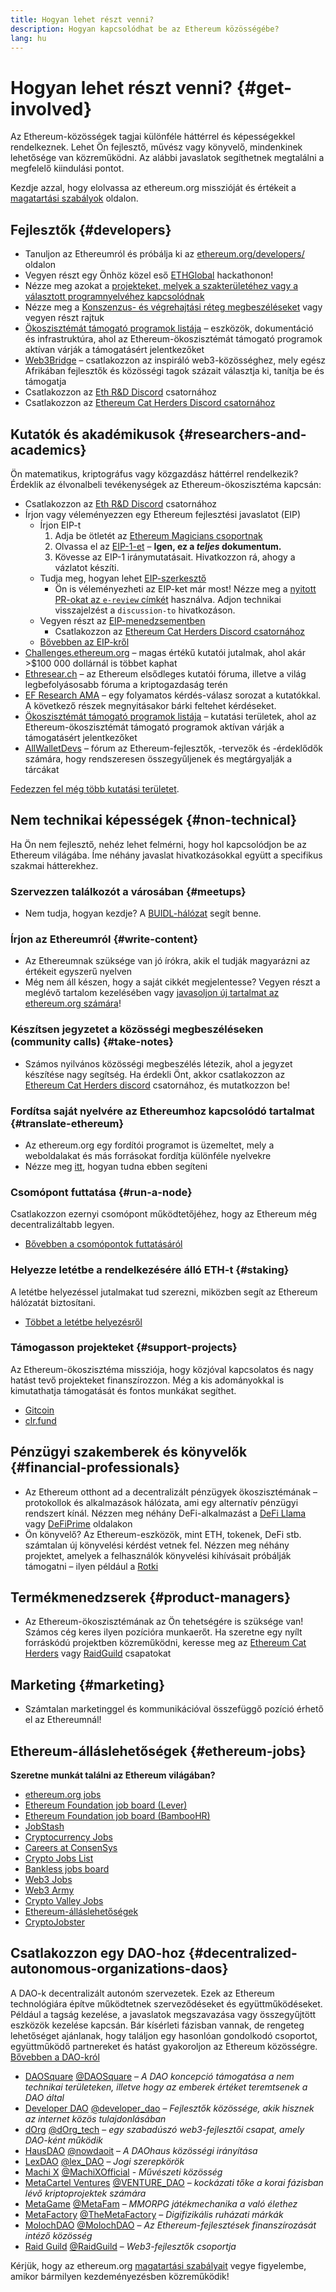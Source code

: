```yaml
---
title: Hogyan lehet részt venni?
description: Hogyan kapcsolódhat be az Ethereum közösségébe?
lang: hu
---
```


# Hogyan lehet részt venni? {#get-involved}

Az Ethereum-közösségek tagjai különféle háttérrel és képességekkel rendelkeznek. Lehet Ön fejlesztő, művész vagy könyvelő, mindenkinek lehetősége van közreműködni. Az alábbi javaslatok segíthetnek megtalálni a megfelelő kiindulási pontot.

Kezdje azzal, hogy elolvassa az ethereum.org misszióját és értékeit a [magatartási szabályok](/community/code-of-conduct) oldalon.

## Fejlesztők <Emoji text=":computer:" size={1} /> {#developers}

- Tanuljon az Ethereumról és próbálja ki az [ethereum.org/developers/](/developers/) oldalon
- Vegyen részt egy Önhöz közel eső [ETHGlobal](http://ethglobal.co/) hackathonon!
- Nézze meg azokat a [projekteket, melyek a szakterületéhez vagy a választott programnyelvéhez kapcsolódnak](/developers/docs/programming-languages/)
- Nézze meg a [Konszenzus- és végrehajtási réteg megbeszéléseket](https://www.youtube.com/@EthereumProtocol/streams) vagy vegyen részt rajtuk
- [Ökoszisztémát támogató programok listája](https://esp.ethereum.foundation/wishlist/) – eszközök, dokumentáció és infrastruktúra, ahol az Ethereum-ökoszisztémát támogató programok aktívan várják a támogatásért jelentkezőket
- [Web3Bridge](https://www.web3bridge.com/) – csatlakozzon az inspiráló web3-közösséghez, mely egész Afrikában fejlesztők és közösségi tagok százait választja ki, tanítja be és támogatja
- Csatlakozzon az [Eth R&D Discord](https://discord.com/invite/VmG7Uxc) csatornához
- Csatlakozzon az [Ethereum Cat Herders Discord csatornához](https://discord.com/invite/Nz6rtfJ8Cu)

## Kutatók és akadémikusok <Emoji text=":mag:" size={1} /> {#researchers-and-academics}

Ön matematikus, kriptográfus vagy közgazdász háttérrel rendelkezik? Érdeklik az élvonalbeli tevékenységek az Ethereum-ökoszisztéma kapcsán:

- Csatlakozzon az [Eth R&D Discord](https://discord.com/invite/VmG7Uxc) csatornához
- Írjon vagy véleményezzen egy Ethereum fejlesztési javaslatot (EIP)
  - Írjon EIP-t
    1. Adja be ötletét az [Ethereum Magicians csoportnak](https://ethereum-magicians.org)
    2. Olvassa el az [EIP-1-et](https://eips.ethereum.org/EIPS/eip-1) – **Igen, ez a _teljes_ dokumentum.**
    3. Kövesse az EIP-1 iránymutatásait. Hivatkozzon rá, ahogy a vázlatot készíti.
  - Tudja meg, hogyan lehet [EIP-szerkesztő](https://eips.ethereum.org/EIPS/eip-5069)
    - Ön is véleményezheti az EIP-ket már most! Nézze meg a [nyitott PR-okat az `e-review` címkét](https://github.com/ethereum/EIPs/pulls?q=is%3Apr+is%3Aopen+label%3Ae-review) használva. Adjon technikai visszajelzést a `discussion-to` hivatkozáson.
  - Vegyen részt az [EIP-menedzsementben](https://github.com/ethereum-cat-herders/EIPIP)
    - Csatlakozzon az [Ethereum Cat Herders Discord csatornához](https://discord.com/invite/Nz6rtfJ8Cu)
  - [Bővebben az EIP-kről](/eips/)
- [Challenges.ethereum.org](https://challenges.ethereum.org/) – magas értékű kutatói jutalmak, ahol akár >$100 000 dollárnál is többet kaphat
- [Ethresear.ch](https://ethresear.ch) – az Ethereum elsődleges kutatói fóruma, illetve a világ legbefolyásosabb fóruma a kriptogazdaság terén
- [EF Research AMA](https://old.reddit.com/r/ethereum/comments/vrx9xe/ama_we_are_ef_research_pt_8_07_july_2022) – egy folyamatos kérdés-válasz sorozat a kutatókkal. A következő részek megnyitásakor bárki feltehet kérdéseket.
- [Ökoszisztémát támogató programok listája](https://esp.ethereum.foundation/wishlist/) – kutatási területek, ahol az Ethereum-ökoszisztémát támogató programok aktívan várják a támogatásért jelentkezőket
- [AllWalletDevs](https://allwallet.dev) – fórum az Ethereum-fejlesztők, -tervezők és -érdeklődők számára, hogy rendszeresen összegyűljenek és megtárgyalják a tárcákat

[Fedezzen fel még több kutatási területet](/community/research/).

## Nem technikai képességek <Emoji text=":briefcase:" size={1} /> {#non-technical}

Ha Ön nem fejlesztő, nehéz lehet felmérni, hogy hol kapcsolódjon be az Ethereum világába. Íme néhány javaslat hivatkozásokkal együtt a specifikus szakmai hátterekhez.

### Szervezzen találkozót a városában {#meetups}

- Nem tudja, hogyan kezdje? A [BUIDL-hálózat](https://consensys.net/developers/buidlnetwork/) segít benne.

### Írjon az Ethereumról {#write-content}

- Az Ethereumnak szüksége van jó írókra, akik el tudják magyarázni az értékeit egyszerű nyelven
- Még nem áll készen, hogy a saját cikkét megjelentesse? Vegyen részt a meglévő tartalom kezelésében vagy [javasoljon új tartalmat az ethereum.org számára](/contributing/)!

### Készítsen jegyzetet a közösségi megbeszéléseken (community calls) {#take-notes}

- Számos nyilvános közösségi megbeszélés létezik, ahol a jegyzet készítése nagy segítség. Ha érdekli Önt, akkor csatlakozzon az [Ethereum Cat Herders discord](https://discord.com/invite/Nz6rtfJ8Cu) csatornához, és mutatkozzon be!

### Fordítsa saját nyelvére az Ethereumhoz kapcsolódó tartalmat {#translate-ethereum}

- Az ethereum.org egy fordítói programot is üzemeltet, mely a weboldalakat és más forrásokat fordítja különféle nyelvekre
- Nézze meg [itt](/contributing/translation-program), hogyan tudna ebben segíteni

### Csomópont futtatása {#run-a-node}

Csatlakozzon ezernyi csomópont működtetőjéhez, hogy az Ethereum még decentralizáltabb legyen.

- [Bővebben a csomópontok futtatásáról](/developers/docs/nodes-and-clients/run-a-node/)

### Helyezze letétbe a rendelkezésére álló ETH-t {#staking}

A letétbe helyezéssel jutalmakat tud szerezni, miközben segít az Ethereum hálózatát biztosítani.

- [Többet a letétbe helyezésről](/staking/)

### Támogasson projekteket {#support-projects}

Az Ethereum-ökoszisztéma missziója, hogy közjóval kapcsolatos és nagy hatást tevő projekteket finanszírozzon. Még a kis adományokkal is kimutathatja támogatását és fontos munkákat segíthet.

- [Gitcoin](https://gitcoin.co/fund)
- [clr.fund](https://clr.fund/#/about)

## Pénzügyi szakemberek és könyvelők <Emoji text=":chart_with_upwards_trend:" size={1} /> {#financial-professionals}

- Az Ethereum otthont ad a decentralizált pénzügyek ökoszisztémának – protokollok és alkalmazások hálózata, ami egy alternatív pénzügyi rendszert kínál. Nézzen meg néhány DeFi-alkalmazást a [DeFi Llama](https://defillama.com/) vagy [DeFiPrime](https://defiprime.com) oldalakon
- Ön könyvelő? Az Ethereum-eszközök, mint ETH, tokenek, DeFi stb. számtalan új könyvelési kérdést vetnek fel. Nézzen meg néhány projektet, amelyek a felhasználók könyvelési kihívásait próbálják támogatni – ilyen például a [Rotki](https://rotki.com/)

## Termékmenedzserek <Emoji text=":fountain_pen:" size={1} /> {#product-managers}

- Az Ethereum-ökoszisztémának az Ön tehetségére is szüksége van! Számos cég keres ilyen pozícióra munkaerőt. Ha szeretne egy nyílt forráskódú projektben közreműködni, keresse meg az [Ethereum Cat Herders](https://discord.com/invite/Nz6rtfJ8Cu) vagy [RaidGuild](https://www.raidguild.org/) csapatokat

## Marketing <Emoji text=":megaphone:" size={1} /> {#marketing}

- Számtalan marketinggel és kommunikációval összefüggő pozíció érhető el az Ethereumnál!

## Ethereum-álláslehetőségek {#ethereum-jobs}

**Szeretne munkát találni az Ethereum világában?**

- [ethereum.org jobs](/about/#open-jobs)
- [Ethereum Foundation job board (Lever)](https://jobs.lever.co/ethereumfoundation)
- [Ethereum Foundation job board (BambooHR)](https://ethereum.bamboohr.com/jobs/)
- [JobStash](https://jobstash.xyz)
- [Cryptocurrency Jobs](https://cryptocurrencyjobs.co/ethereum/)
- [Careers at ConsenSys](https://consensys.net/careers/)
- [Crypto Jobs List](https://cryptojobslist.com/ethereum-jobs)
- [Bankless jobs board](https://pallet.xyz/list/bankless/jobs)
- [Web3 Jobs](https://web3.career)
- [Web3 Army](https://web3army.xyz/)
- [Crypto Valley Jobs](https://cryptovalley.jobs/)
- [Ethereum-álláslehetőségek](https://startup.jobs/ethereum-jobs)
- [CryptoJobster](https://cryptojobster.com/tag/ethereum/)

## Csatlakozzon egy DAO-hoz {#decentralized-autonomous-organizations-daos}

A DAO-k decentralizált autonóm szervezetek. Ezek az Ethereum technológiára építve működtetnek szerveződéseket és együttműködéseket. Például a tagság kezelése, a javaslatok megszavazása vagy összegyűjtött eszközök kezelése kapcsán. Bár kísérleti fázisban vannak, de rengeteg lehetőséget ajánlanak, hogy találjon egy hasonlóan gondolkodó csoportot, együttműködő partnereket és hatást gyakoroljon az Ethereum közösségre. [Bővebben a DAO-król](/dao/)

- [DAOSquare](https://daosquare.io/) [@DAOSquare](https://twitter.com/DAOSquare) – _A DAO koncepció támogatása a nem technikai területeken, illetve hogy az emberek értéket teremtsenek a DAO által_
- [Developer DAO](https://www.developerdao.com/) [@developer_dao](https://twitter.com/developer_dao) – _Fejlesztők közössége, akik hisznek az internet közös tulajdonlásában_
- [dOrg](https://dOrg.tech) [@dOrg_tech](https://twitter.com/dOrg_tech) – _egy szabadúszó web3-fejlesztői csapat, amely DAO-ként működik_
- [HausDAO](https://daohaus.club) [@nowdaoit](https://twitter.com/nowdaoit) – _A DAOhaus közösségi irányítása_
- [LexDAO](https://lexdao.org) [@lex_DAO](https://twitter.com/lex_DAO) – _Jogi szerepkörök_
- [Machi X](https://machix.com) [@MachiXOfficial](https://twitter.com/MachiXOfficial) - _Művészeti közösség_
- [MetaCartel Ventures](https://metacartel.xyz) [@VENTURE_DAO](https://twitter.com/VENTURE_DAO) – _kockázati tőke a korai fázisban lévő kriptoprojektek számára_
- [MetaGame](https://metagame.wtf) [@MetaFam](https://twitter.com/MetaFam) – _MMORPG játékmechanika a való élethez_
- [MetaFactory](https://metafactory.ai) [@TheMetaFactory](https://twitter.com/TheMetaFactory) – _Digifizikális ruházati márkák_
- [MolochDAO](https://molochdao.com) [@MolochDAO](https://twitter.com/MolochDAO) – _Az Ethereum-fejlesztések finanszírozását intéző közösség_
- [Raid Guild](https://raidguild.org) [@RaidGuild](https://twitter.com/RaidGuild) – _Web3-fejlesztők csoportja_

Kérjük, hogy az ethereum.org [magatartási szabályait](/community/code-of-conduct) vegye figyelembe, amikor bármilyen kezdeményezésben közreműködik!
